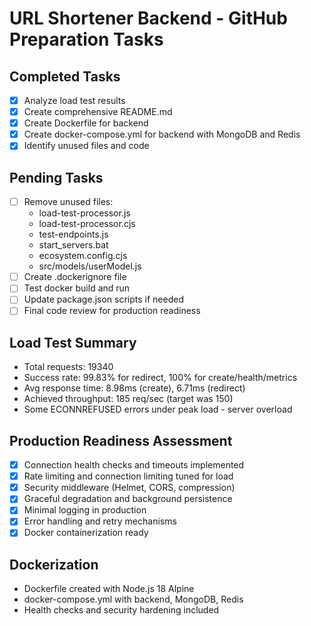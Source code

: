 # URL Shortener Backend - GitHub Preparation Tasks

## Completed Tasks
- [x] Analyze load test results
- [x] Create comprehensive README.md
- [x] Create Dockerfile for backend
- [x] Create docker-compose.yml for backend with MongoDB and Redis
- [x] Identify unused files and code

## Pending Tasks
- [ ] Remove unused files:
  - load-test-processor.js
  - load-test-processor.cjs
  - test-endpoints.js
  - start_servers.bat
  - ecosystem.config.cjs
  - src/models/userModel.js
- [ ] Create .dockerignore file
- [ ] Test docker build and run
- [ ] Update package.json scripts if needed
- [ ] Final code review for production readiness

## Load Test Summary
- Total requests: 19340
- Success rate: 99.83% for redirect, 100% for create/health/metrics
- Avg response time: 8.98ms (create), 6.71ms (redirect)
- Achieved throughput: 185 req/sec (target was 150)
- Some ECONNREFUSED errors under peak load - server overload

## Production Readiness Assessment
- [x] Connection health checks and timeouts implemented
- [x] Rate limiting and connection limiting tuned for load
- [x] Security middleware (Helmet, CORS, compression)
- [x] Graceful degradation and background persistence
- [x] Minimal logging in production
- [x] Error handling and retry mechanisms
- [x] Docker containerization ready

## Dockerization
- Dockerfile created with Node.js 18 Alpine
- docker-compose.yml with backend, MongoDB, Redis
- Health checks and security hardening included
